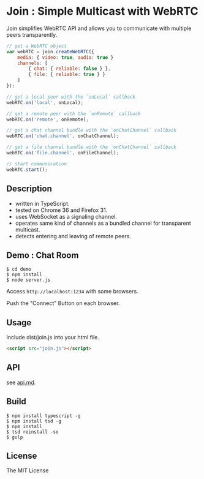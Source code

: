 Join : Simple Multicast with WebRTC
===================================

Join simplifies WebRTC API and allows you to communicate with multiple peers transparently.

```js
// get a WebRTC object
var webRTC = join.createWebRTC({
    media: { video: true, audio: true }
    channels: [
        { chat: { reliable: false } },
        { file: { reliable: true } }
    ]
});

// get a local peer with the `onLocal` callback
webRTC.on('local', onLocal);

// get a remote peer with the `onRemote` callback
webRTC.on('remote', onRemote);

// get a chat channel bundle with the `onChatChannel` callback
webRTC.on('chat.channel', onChatChannel);

// get a file channel bundle with the `onChatChannel` callback
webRTC.on('file.channel', onFileChannel);

// start communication
webRTC.start();
```

Description
-----------

- written in TypeScript.
- tested on Chrome 36 and Firefox 31.
- uses WebSocket as a signaling channel.
- operates same kind of channels as a bundled channel for transparent multicast.
- detects entering and leaving of remote peers.


Demo : Chat Room
----------------

```shell
$ cd demo
$ npm install
$ node server.js
```

Access `http://localhost:1234` with some browsers.

Push the "Connect" Button on each browser.

Usage
-----

Include dist/join.js into your html file.

```html
<script src="join.js"></script>
```

API
---

see [api.md](api.md).

Build
-----

```shell
$ npm install typescript -g
$ npm install tsd -g
$ npm install
$ tsd reinstall -so
$ gulp
```

License
-------

The MIT License
